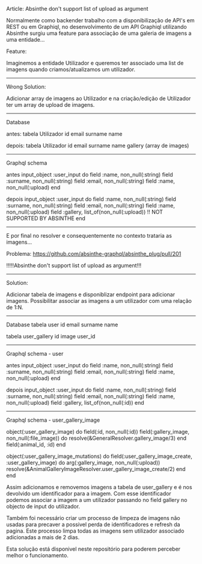 Article: Absinthe don't support list of upload as argument

Normalmente como backender trabalho com a disponibilização de API's em REST ou em Graphiql,
no desenvolvimento de um API Graphiql utilizando Absinthe surgiu uma feature para associação de uma galeria de imagens a uma entidade...

Feature:

Imaginemos a entidade Utilizador e queremos ter associado uma list de imagens quando criamos/atualizamos um utilizador.

---

Wrong Solution:

Adicionar array de imagens ao Utilizador e na criação/edição de Utilizador ter um array de upload de imagens.

---

Database

antes:
tabela Utilizador
id
email
surname
name

depois:
tabela Utilizador
id
email
surname
name
gallery (array de images)

---

Graphql schema

antes
input_object :user_input do
field :name, non_null(:string)
field :surname, non_null(:string)
field :email, non_null(:string)
field :name, non_null(:upload)
end

depois
input_object :user_input do
field :name, non_null(:string)
field :surname, non_null(:string)
field :email, non_null(:string)
field :name, non_null(:upload)
field :gallery, list_of(non_null(:upload)) !! NOT SUPPORTED BY ABSINTHE
end

---

E por final no resolver e consequentemente no contexto trataria as imagens...

Problema:
https://github.com/absinthe-graphql/absinthe_plug/pull/201

!!!!!Absinthe don't support list of upload as argument!!!

---

Solution:

Adicionar tabela de imagens e disponiblizar endpoint para adicionar imagens. Possibilitar associar
as imagens a um utilizador com uma relação de 1:N.

---

Database
tabela user
id
email
surname
name

tabela user_gallery
id
image
user_id

---

Graphql schema - user

antes
input_object :user_input do
field :name, non_null(:string)
field :surname, non_null(:string)
field :email, non_null(:string)
field :name, non_null(:upload)
end

depois
input_object :user_input do
field :name, non_null(:string)
field :surname, non_null(:string)
field :email, non_null(:string)
field :name, non_null(:upload)
field :gallery, list_of(non_null(:id))
end

---

Graphql schema - user_gallery_image

object(:user_gallery_image) do
field(:id, non_null(:id))
field(:gallery_image, non_null(:file_image)) do
resolve(&GeneralResolver.gallery_image/3)
end
field(:animal_id, :id)
end

object(:user_gallery_image_mutations) do
field(:user_gallery_image_create, :user_gallery_image) do
arg(:gallery_image, non_null(:upload))
resolve(&AnimalGalleryImageResolver.user_gallery_image_create/2)
end
end

Assim adicionamos e removemos imagens a tabela de user_gallery e é nos devolvido um identificador para a imagem.
Com esse identificador podemos associar a imagem a um utilizador passando no field gallery no objecto de
input do utilizador.

Também foi necessário criar um processo de limpeza de imagens não usadas para precaver a possivel perda de
identificadores e refresh da pagina. Este processo limpa todas as imagens sem utilizador associado adicionadas
a mais de 2 dias.

Esta solução está disponivel neste repositório para poderem perceber melhor o funcionamento.
